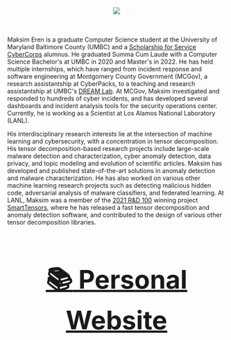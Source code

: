 <div align="center", style="font-size: 50px">

  <img src="https://github-readme-stats.vercel.app/api?username=MaksimEkin&show_icons=true&hide_border=true&theme=dracula&count_private=True&hide_rank=True"></img>

</div>

Maksim Eren is a graduate Computer Science student at the University of Maryland Baltimore County (UMBC) and a [Scholarship for Service CyberCorps](https://www.sfs.opm.gov) alumnus. He graduated Summa Cum Laude with a Computer Science Bachelor's at UMBC in 2020 and Master's in 2022. He has held multiple internships, which have ranged from incident response and software engineering at Montgomery County Government (MCGov), a research assistantship at CyberPacks, to a teaching and research assistantship at UMBC's [DREAM Lab](https://umbc-dream-lab.github.io). At MCGov, Maksim investigated and responded to hundreds of cyber incidents, and has developed several dashboards and incident analysis tools for the security operations center. Currently, he is working as a Scientist at Los Alamos National Laboratory (LANL).

His interdisciplinary research interests lie at the intersection of machine learning and cybersecurity, with a concentration in tensor decomposition. His tensor decomposition-based research projects include large-scale malware detection and characterization, cyber anomaly detection, data privacy, and topic modeling and evolution of scientific articles. Maksim has developed and published state-of-the-art solutions in anomaly detection and malware characterization. He has also worked on various other machine learning research projects such as detecting malicious hidden code, adversarial analysis of malware classifiers, and federated learning. At LANL, Maksim was a member of the [2021 R&D 100](https://www.rdworldonline.com/2021-rd-100-award-winners/) winning project [SmartTensors](https://www.lanl.gov/collaboration/smart-tensors/), where he has released a fast tensor decomposition and anomaly detection software, and contributed to the design of various other tensor decomposition libraries.

<div align="center", style="font-size: 50px">

### [:books: Personal Website](https://www.maksimeren.com)
</div>
